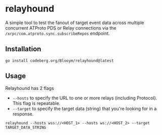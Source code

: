 # relayhound

A simple tool to test the fanout of target event data across multiple concurrent ATProto PDS or Relay connections via the `/xrpc/com.atproto.sync.subscribeRepos` endpoint.

## Installation

```
go install codeberg.org/Blooym/relayhound@latest
```

## Usage

Relayhound has 2 flags

- `--hosts` to specify the URL to one or more relays (including Protocol). This flag is repeatable.
- `--target` to specify the target data (string) that you're looking for in a response.

```
relayhound --hosts wss://<HOST_1> --hosts ws://<HOST_2> --target TARGET_DATA_STRING
```
